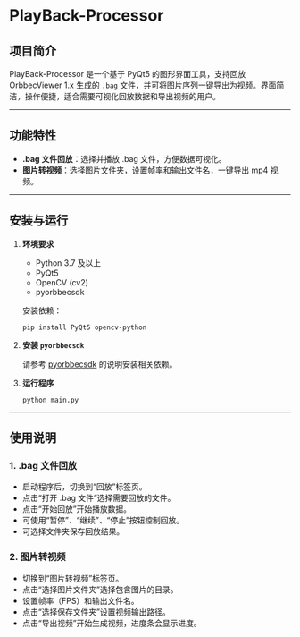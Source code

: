 # PlayBack-Processor

## 项目简介

PlayBack-Processor 是一个基于 PyQt5 的图形界面工具，支持回放 OrbbecViewer 1.x 生成的 `.bag` 文件，并可将图片序列一键导出为视频。界面简洁，操作便捷，适合需要可视化回放数据和导出视频的用户。

---

## 功能特性

- **.bag 文件回放**：选择并播放 .bag 文件，方便数据可视化。
- **图片转视频**：选择图片文件夹，设置帧率和输出文件名，一键导出 mp4 视频。

---

## 安装与运行

1. **环境要求**

   - Python 3.7 及以上
   - PyQt5
   - OpenCV (cv2)
   - pyorbbecsdk

   安装依赖：
   ```
   pip install PyQt5 opencv-python
   ```

2. **安装 `pyorbbecsdk`**

    请参考 [pyorbbecsdk](https://github.com/orbbec/pyorbbecsdk) 的说明安装相关依赖。

3. **运行程序**

   ```
   python main.py
   ```

---

## 使用说明

### 1. .bag 文件回放

- 启动程序后，切换到“回放”标签页。
- 点击“打开 .bag 文件”选择需要回放的文件。
- 点击“开始回放”开始播放数据。
- 可使用“暂停”、“继续”、“停止”按钮控制回放。
- 可选择文件夹保存回放结果。

### 2. 图片转视频

- 切换到“图片转视频”标签页。
- 点击“选择图片文件夹”选择包含图片的目录。
- 设置帧率（FPS）和输出文件名。
- 点击“选择保存文件夹”设置视频输出路径。
- 点击“导出视频”开始生成视频，进度条会显示进度。